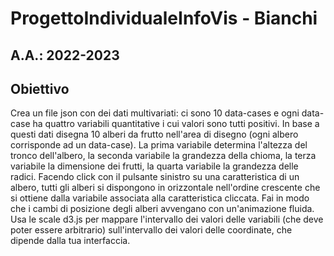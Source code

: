 # ProgettoIndividualeInfoVis - Bianchi
## A.A.: 2022-2023
## Obiettivo
Crea un file json con dei dati multivariati: ci sono 10 data-cases e ogni data-case ha quattro variabili quantitative i cui valori sono tutti positivi. In base a questi dati disegna 10 alberi da frutto nell'area di disegno (ogni albero corrisponde ad un data-case). La prima variabile determina l'altezza del tronco dell'albero, la seconda variabile la grandezza della chioma, la terza variabile la dimensione dei frutti, la quarta variabile la grandezza delle radici. Facendo click con il pulsante sinistro su una caratteristica di un albero, tutti gli alberi si dispongono in orizzontale nell'ordine crescente che si ottiene dalla variabile associata alla caratteristica cliccata. Fai in modo che i cambi di posizione degli alberi avvengano con un'animazione fluida. Usa le scale d3.js per mappare l'intervallo dei valori delle variabili (che deve poter essere arbitrario) sull'intervallo dei valori delle coordinate, che dipende dalla tua interfaccia.
